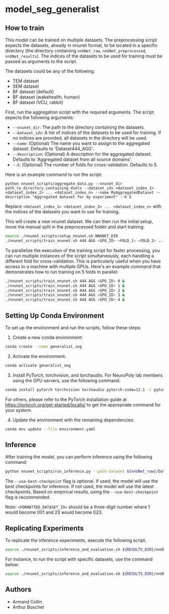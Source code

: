 # model_seg_generalist

## How to train
This model can be trained on multiple datasets. The preprocessing script expects the datasets, already in nnunet format, to be located in a specific directory (the directory containing `nnUNet_raw`, `nnUNet_preprocessed`, `nnUNet_results`). The indices of the datasets to be used for training must be passed as arguments to the script.

The datasets could be any of the following:

- TEM dataset
- SEM dataset
- BF dataset (default)
- BF dataset (wakehealth, human)
- BF dataset (VCU, rabbit)

First, run the aggregation script with the required arguments. The script expects the following arguments:

- `--nnunet_dir`: The path to the directory containing the datasets.
- `--dataset_ids`: A list of indices of the datasets to be used for training. If no indices are provided, all datasets in the directory will be used.
- `--name`: (Optional) The name you want to assign to the aggregated dataset. Defaults to 'Dataset444_AGG'.
- `--description`: (Optional) A description for the aggregated dataset. Defaults to 'Aggregated dataset from all source domains'.
- `--k`: (Optional) The number of folds for cross-validation. Defaults to 5.

Here is an example command to run the script:
```
python nnunet_scripts/aggregate_data.py --nnunet_dir path_to_directory_containing_dsets --dataset_ids <dataset_index_1> <dataset_index_2> ... <dataset_index_n> --name MyAggregatedDataset --description "Aggregated dataset for my experiment" --k 5
```
Replace `<dataset_index_1> <dataset_index_2> ... <dataset_index_n>` with the indices of the datasets you want to use for training.

This will create a new nnunet dataset. We can then run the initial setup, 
move the manual split in the preprocessed folder and start training:
```bash
source ./nnunet_scripts/setup_nnunet.sh NNUNET_DIR
./nnunet_scripts/train_nnunet.sh 444 AGG <GPU_ID> <FOLD_1> <FOLD_2> ... <FOLD_k>
```
To parallelize the execution of the training script for faster processing, you can run multiple instances of the script simultaneously, each handling a different fold for cross-validation. This is particularly useful when you have access to a machine with multiple GPUs. Here's an example command that demonstrates how to run training on 5 folds in parallel:

```bash
./nnunet_scripts/train_nnunet.sh 444 AGG <GPU_ID> 0 &
./nnunet_scripts/train_nnunet.sh 444 AGG <GPU_ID> 1 & 
./nnunet_scripts/train_nnunet.sh 444 AGG <GPU_ID> 2 & 
./nnunet_scripts/train_nnunet.sh 444 AGG <GPU_ID> 3 & 
./nnunet_scripts/train_nnunet.sh 444 AGG <GPU_ID> 4 & 
```


## Setting Up Conda Environment

To set up the environment and run the scripts, follow these steps:

1. Create a new conda environment:
```bash
conda create --name generalist_seg
```
2. Activate the environment:
```bash
conda activate generalist_seg
```
3. Install PyTorch, torchvision, and torchaudio. For NeuroPoly lab members using the GPU servers, use the following command:
```bash
conda install pytorch torchvision torchaudio pytorch-cuda=12.1 -c pytorch -c nvidia
```
For others, please refer to the PyTorch installation guide at https://pytorch.org/get-started/locally/ to get the appropriate command for your system.

4. Update the environment with the remaining dependencies:
```bash
conda env update --file environment.yaml
```


## Inference

After training the model, you can perform inference using the following command:
```bash
python nnunet_scripts/run_inference.py --path-dataset ${nnUNet_raw}/Dataset<FORMATTED_DATASET_ID>_<DATASET_NAME>/imagesTs --path-out <WHERE/TO/SAVE/RESULTS> --path-model ${nnUNet_results}/Dataset<FORMATTED_DATASET_ID>_<DATASET_NAME>/nnUNetTrainer__nnUNetPlans__2d/ --use-gpu --use-best-checkpoint
```
The `--use-best-checkpoint` flag is optional. If used, the model will use the best checkpoints for inference. If not used, the model will use the latest checkpoints. Based on empirical results, using the `--use-best-checkpoint` flag is recommended.

Note: `<FORMATTED_DATASET_ID>` should be a three-digit number where 1 would become 001 and 23 would become 023.

## Replicating Experiments

To replicate the inference experiments, execute the following script:

```bash
source ./nnunet_scripts/inference_and_evaluation.sh ${RESULTS_DIR}/nnUNet_results <DATASET_1> <DATASET_2> <DATASET_3> ... <DATASET_N>
```

For instance, to run the script with specific datasets, use the command below:

```bash
source ./nnunet_scripts/inference_and_evaluation.sh ${RESULTS_DIR}/nnUNet_results Dataset002_SEM Dataset003_TEM Dataset004_BF_RAT Dataset005_wakehealth Dataset006_BF_VCU Dataset444_AGG
```


## Authors

- Armand Collin
- Arthur Boschet

